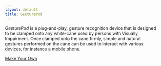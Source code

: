 ```yaml
---
layout: default
title: GesturePod
---
```


*GesturePod* is a plug-and-play, gesture recognition device
that is designed to be clamped onto any white-cane used by 
persons with Visually Impairment. Once clamped onto the cane
firmly, simple and natural gestures performed on the cane 
can be used to interact with various devices, for instance 
a mobile phone.

<div class="col-sm-15 text-center mt-5">
      <div class="row">
        <div class="col-sm-4 mt-3">
          <a class="btn btn-primary btn-block ms-btn-blue" 
	     href="{{ site.baseurl }}/Projects/GesturePod/instructable.html"
            role="button">Make Your Own</a>
        </div>
        <div class="col-sm-2"></div>

